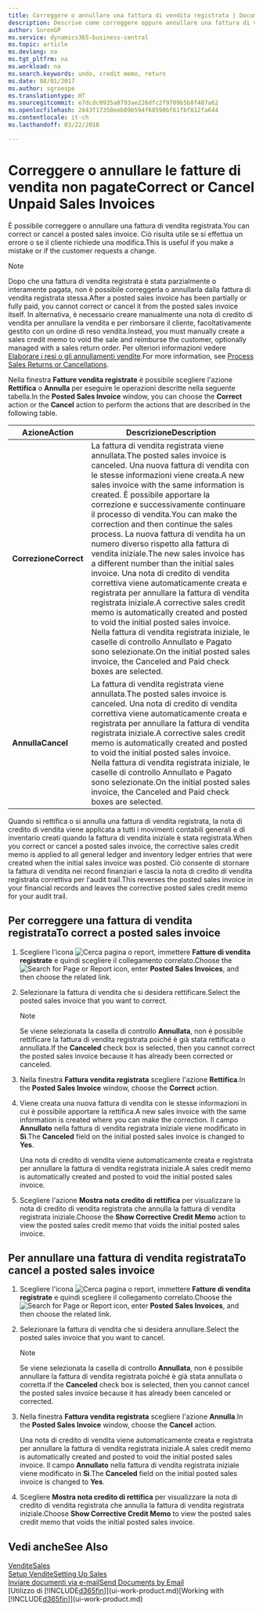 ```yaml
---
title: Correggere o annullare una fattura di vendita registrata | Documenti Microsoft
description: Descrive come correggere oppure annullare una fattura di vendita registrata e collegarla a una nota di credito di vendita.
author: SorenGP
ms.service: dynamics365-business-central
ms.topic: article
ms.devlang: na
ms.tgt_pltfrm: na
ms.workload: na
ms.search.keywords: undo, credit memo, return
ms.date: 08/01/2017
ms.author: sgroespe
ms.translationtype: HT
ms.sourcegitcommit: e7dcdc0935a8793ae226dfc2f9709b5b8f487a62
ms.openlocfilehash: 2843f17350eeb09b594f68590bf61fbf812fa644
ms.contentlocale: it-ch
ms.lasthandoff: 03/22/2018

---
```

# <a name="correct-or-cancel-unpaid-sales-invoices"></a><span data-ttu-id="fb0df-103">Correggere o annullare le fatture di vendita non pagate</span><span class="sxs-lookup"><span data-stu-id="fb0df-103">Correct or Cancel Unpaid Sales Invoices</span></span>
<span data-ttu-id="fb0df-104">È possibile correggere o annullare una fattura di vendita registrata.</span><span class="sxs-lookup"><span data-stu-id="fb0df-104">You can correct or cancel a posted sales invoice.</span></span> <span data-ttu-id="fb0df-105">Ciò risulta utile se si effettua un errore o se il cliente richiede una modifica.</span><span class="sxs-lookup"><span data-stu-id="fb0df-105">This is useful if you make a mistake or if the customer requests a change.</span></span>

> [!NOTE]  
>   <span data-ttu-id="fb0df-106">Dopo che una fattura di vendita registrata è stata parzialmente o interamente pagata, non è possibile correggerla o annullarla dalla fattura di vendita registrata stessa.</span><span class="sxs-lookup"><span data-stu-id="fb0df-106">After a posted sales invoice has been partially or fully paid, you cannot correct or cancel it from the posted sales invoice itself.</span></span> <span data-ttu-id="fb0df-107">In alternativa, è necessario creare manualmente una nota di credito di vendita per annullare la vendita e per rimborsare il cliente, facoltativamente gestito con un ordine di reso vendita.</span><span class="sxs-lookup"><span data-stu-id="fb0df-107">Instead, you must manually create a sales credit memo to void the sale and reimburse the customer, optionally managed with a sales return order.</span></span> <span data-ttu-id="fb0df-108">Per ulteriori informazioni vedere [Elaborare i resi o gli annullamenti vendite](sales-how-process-sales-returns-cancellations.md).</span><span class="sxs-lookup"><span data-stu-id="fb0df-108">For more information, see [Process Sales Returns or Cancellations](sales-how-process-sales-returns-cancellations.md).</span></span>

<span data-ttu-id="fb0df-109">Nella finestra **Fatture vendita registrate** è possibile scegliere l'azione **Rettifica** o **Annulla** per eseguire le operazioni descritte nella seguente tabella.</span><span class="sxs-lookup"><span data-stu-id="fb0df-109">In the **Posted Sales Invoice** window, you can choose the **Correct** action or the **Cancel** action to perform the actions that are described in the following table.</span></span>

| <span data-ttu-id="fb0df-110">Azione</span><span class="sxs-lookup"><span data-stu-id="fb0df-110">Action</span></span> | <span data-ttu-id="fb0df-111">Descrizione</span><span class="sxs-lookup"><span data-stu-id="fb0df-111">Description</span></span> |
| --- | --- |
| <span data-ttu-id="fb0df-112">**Correzione**</span><span class="sxs-lookup"><span data-stu-id="fb0df-112">**Correct**</span></span> |<span data-ttu-id="fb0df-113">La fattura di vendita registrata viene annullata.</span><span class="sxs-lookup"><span data-stu-id="fb0df-113">The posted sales invoice is canceled.</span></span> <span data-ttu-id="fb0df-114">Una nuova fattura di vendita con le stesse informazioni viene creata.</span><span class="sxs-lookup"><span data-stu-id="fb0df-114">A new sales invoice with the same information is created.</span></span> <span data-ttu-id="fb0df-115">È possibile apportare la correzione e successivamente continuare il processo di vendita.</span><span class="sxs-lookup"><span data-stu-id="fb0df-115">You can make the correction and then continue the sales process.</span></span> <span data-ttu-id="fb0df-116">La nuova fattura di vendita ha un numero diverso rispetto alla fattura di vendita iniziale.</span><span class="sxs-lookup"><span data-stu-id="fb0df-116">The new sales invoice has a different number than the initial sales invoice.</span></span> <span data-ttu-id="fb0df-117">Una nota di credito di vendita correttiva viene automaticamente creata e registrata per annullare la fattura di vendita registrata iniziale.</span><span class="sxs-lookup"><span data-stu-id="fb0df-117">A corrective sales credit memo is automatically created and posted to void the initial posted sales invoice.</span></span> <span data-ttu-id="fb0df-118">Nella fattura di vendita registrata iniziale, le caselle di controllo Annullato e Pagato sono selezionate.</span><span class="sxs-lookup"><span data-stu-id="fb0df-118">On the initial posted sales invoice, the Canceled and Paid check boxes are selected.</span></span> |
| <span data-ttu-id="fb0df-119">**Annulla**</span><span class="sxs-lookup"><span data-stu-id="fb0df-119">**Cancel**</span></span> |<span data-ttu-id="fb0df-120">La fattura di vendita registrata viene annullata.</span><span class="sxs-lookup"><span data-stu-id="fb0df-120">The posted sales invoice is canceled.</span></span> <span data-ttu-id="fb0df-121">Una nota di credito di vendita correttiva viene automaticamente creata e registrata per annullare la fattura di vendita registrata iniziale.</span><span class="sxs-lookup"><span data-stu-id="fb0df-121">A corrective sales credit memo is automatically created and posted to void the initial posted sales invoice.</span></span> <span data-ttu-id="fb0df-122">Nella fattura di vendita registrata iniziale, le caselle di controllo Annullato e Pagato sono selezionate.</span><span class="sxs-lookup"><span data-stu-id="fb0df-122">On the initial posted sales invoice, the Canceled and Paid check boxes are selected.</span></span> |

<span data-ttu-id="fb0df-123">Quando si rettifica o si annulla una fattura di vendita registrata, la nota di credito di vendita viene applicata a tutti i movimenti contabili generali e di inventario creati quando la fattura di vendita iniziale è stata registrata.</span><span class="sxs-lookup"><span data-stu-id="fb0df-123">When you correct or cancel a posted sales invoice, the corrective sales credit memo is applied to all general ledger and inventory ledger entries that were created when the initial sales invoice was posted.</span></span> <span data-ttu-id="fb0df-124">Ciò consente di stornare la fattura di vendita nei record finanziari e lascia la nota di credito di vendita registrata correttiva per l'audit trail.</span><span class="sxs-lookup"><span data-stu-id="fb0df-124">This reverses the posted sales invoice in your financial records and leaves the corrective posted sales credit memo for your audit trail.</span></span>

## <a name="to-correct-a-posted-sales-invoice"></a><span data-ttu-id="fb0df-125">Per correggere una fattura di vendita registrata</span><span class="sxs-lookup"><span data-stu-id="fb0df-125">To correct a posted sales invoice</span></span>
1. <span data-ttu-id="fb0df-126">Scegliere l'icona ![Cerca pagina o report](media/ui-search/search_small.png "icona Cerca pagina o report"), immettere **Fatture di vendita registrate** e quindi scegliere il collegamento correlato.</span><span class="sxs-lookup"><span data-stu-id="fb0df-126">Choose the ![Search for Page or Report](media/ui-search/search_small.png "Search for Page or Report icon") icon, enter **Posted Sales Invoices**, and then choose the related link.</span></span>  
2. <span data-ttu-id="fb0df-127">Selezionare la fattura di vendita che si desidera rettificare.</span><span class="sxs-lookup"><span data-stu-id="fb0df-127">Select the posted sales invoice that you want to correct.</span></span>

    > [!NOTE]  
    >   <span data-ttu-id="fb0df-128">Se viene selezionata la casella di controllo **Annullata**, non è possibile rettificare la fattura di vendita registrata poiché è già stata rettificata o annullata.</span><span class="sxs-lookup"><span data-stu-id="fb0df-128">If the **Canceled** check box is selected, then you cannot correct the posted sales invoice because it has already been corrected or canceled.</span></span>
3. <span data-ttu-id="fb0df-129">Nella finestra **Fattura vendita registrata** scegliere l'azione **Rettifica**.</span><span class="sxs-lookup"><span data-stu-id="fb0df-129">In the **Posted Sales Invoice** window, choose the **Correct** action.</span></span>  
4. <span data-ttu-id="fb0df-130">Viene creata una nuova fattura di vendita con le stesse informazioni in cui è possibile apportare la rettifica.</span><span class="sxs-lookup"><span data-stu-id="fb0df-130">A new sales invoice with the same information is created where you can make the correction.</span></span> <span data-ttu-id="fb0df-131">Il campo **Annullato** nella fattura di vendita registrata iniziale viene modificato in **Sì**.</span><span class="sxs-lookup"><span data-stu-id="fb0df-131">The **Canceled** field on the initial posted sales invoice is changed to **Yes**.</span></span>

    <span data-ttu-id="fb0df-132">Una nota di credito di vendita viene automaticamente creata e registrata per annullare la fattura di vendita registrata iniziale.</span><span class="sxs-lookup"><span data-stu-id="fb0df-132">A sales credit memo is automatically created and posted to void the initial posted sales invoice.</span></span>
5. <span data-ttu-id="fb0df-133">Scegliere l'azione **Mostra nota credito di rettifica** per visualizzare la nota di credito di vendita registrata che annulla la fattura di vendita registrata iniziale.</span><span class="sxs-lookup"><span data-stu-id="fb0df-133">Choose the **Show Corrective Credit Memo** action to view the posted sales credit memo that voids the initial posted sales invoice.</span></span>

## <a name="to-cancel-a-posted-sales-invoice"></a><span data-ttu-id="fb0df-134">Per annullare una fattura di vendita registrata</span><span class="sxs-lookup"><span data-stu-id="fb0df-134">To cancel a posted sales invoice</span></span>
1. <span data-ttu-id="fb0df-135">Scegliere l'icona ![Cerca pagina o report](media/ui-search/search_small.png "icona Cerca pagina o report"), immettere **Fatture di vendita registrate** e quindi scegliere il collegamento correlato.</span><span class="sxs-lookup"><span data-stu-id="fb0df-135">Choose the ![Search for Page or Report](media/ui-search/search_small.png "Search for Page or Report icon") icon, enter **Posted Sales Invoices**, and then choose the related link.</span></span>  
2. <span data-ttu-id="fb0df-136">Selezionare la fattura di vendita che si desidera annullare.</span><span class="sxs-lookup"><span data-stu-id="fb0df-136">Select the posted sales invoice that you want to cancel.</span></span>

    > [!NOTE]  
    >   <span data-ttu-id="fb0df-137">Se viene selezionata la casella di controllo **Annullata**, non è possibile annullare la fattura di vendita registrata poiché è già stata annullata o corretta.</span><span class="sxs-lookup"><span data-stu-id="fb0df-137">If the **Canceled** check box is selected, then you cannot cancel the posted sales invoice because it has already been canceled or corrected.</span></span>
3. <span data-ttu-id="fb0df-138">Nella finestra **Fattura vendita registrata** scegliere l'azione **Annulla**.</span><span class="sxs-lookup"><span data-stu-id="fb0df-138">In the **Posted Sales Invoice** window, choose the **Cancel** action.</span></span>

    <span data-ttu-id="fb0df-139">Una nota di credito di vendita viene automaticamente creata e registrata per annullare la fattura di vendita registrata iniziale.</span><span class="sxs-lookup"><span data-stu-id="fb0df-139">A sales credit memo is automatically created and posted to void the initial posted sales invoice.</span></span> <span data-ttu-id="fb0df-140">Il campo **Annullato** nella fattura di vendita registrata iniziale viene modificato in **Sì**.</span><span class="sxs-lookup"><span data-stu-id="fb0df-140">The **Canceled** field on the initial posted sales invoice is changed to **Yes**.</span></span>
4. <span data-ttu-id="fb0df-141">Scegliere **Mostra nota credito di rettifica** per visualizzare la nota di credito di vendita registrata che annulla la fattura di vendita registrata iniziale.</span><span class="sxs-lookup"><span data-stu-id="fb0df-141">Choose **Show Corrective Credit Memo** to view the posted sales credit memo that voids the initial posted sales invoice.</span></span>

## <a name="see-also"></a><span data-ttu-id="fb0df-142">Vedi anche</span><span class="sxs-lookup"><span data-stu-id="fb0df-142">See Also</span></span>
[<span data-ttu-id="fb0df-143">Vendite</span><span class="sxs-lookup"><span data-stu-id="fb0df-143">Sales</span></span>](sales-manage-sales.md)  
[<span data-ttu-id="fb0df-144">Setup Vendite</span><span class="sxs-lookup"><span data-stu-id="fb0df-144">Setting Up Sales</span></span>](sales-setup-sales.md)  
[<span data-ttu-id="fb0df-145">Inviare documenti via e-mail</span><span class="sxs-lookup"><span data-stu-id="fb0df-145">Send Documents by Email</span></span>](ui-how-send-documents-email.md)  
<span data-ttu-id="fb0df-146">[Utilizzo di [!INCLUDE[d365fin](includes/d365fin_md.md)]](ui-work-product.md)</span><span class="sxs-lookup"><span data-stu-id="fb0df-146">[Working with [!INCLUDE[d365fin](includes/d365fin_md.md)]](ui-work-product.md)</span></span>

